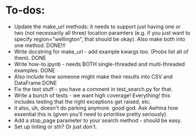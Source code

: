 # To-dos:
- Update the make_url methods: it needs to support just having one or two (not necessarily all three) location paramters (e.g. if you just want to specify region="wellington", that should be okay). Also make both into one method.
DONE!!!
- Write docstring for make_url - add example kwargs too. (Probs list all of them).
DONE
- Write how-to.ipynb - needs BOTH single-threaded and multi-threaded examples.
DONE
- Also include how someone might make their results into CSV and DataFrame
DONE
- Fix the test stuff - you have a comment in test_search.py for that.
- Write a bunch of tests - we want high coverage! Everything! this includes testing that the right exceptions get raised, etc.
- it also, uh, doesn't do parking anymore. good god. Ask Awhina how essential this is (given you'll need to prioritise pretty seriously).
- Add a stop_page parameter to your search method - should be easy.
- Set up linting or sth? Or just don't.